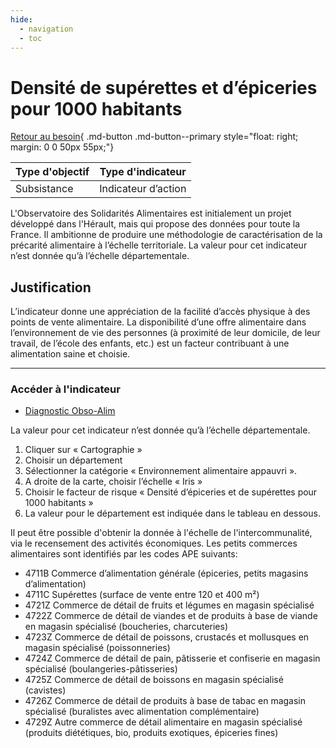 ```yaml
---
hide:
  - navigation
  - toc
---
```

# Densité de supérettes et d’épiceries pour 1000 habitants

[Retour au besoin](https://konsilion.github.io/diag360/pages/besoins/bv2){ .md-button .md-button--primary style="float: right; margin: 0 0 50px 55px;"}

|Type d'objectif|Type d'indicateur|
|--|--|
|Subsistance|Indicateur d’action|

L'Observatoire des Solidarités Alimentaires est initialement un projet développé dans l'Hérault,  mais  qui  propose  des  données  pour  toute  la  France.  Il  ambitionne  de produire une méthodologie de caractérisation de la précarité alimentaire à l’échelle territoriale. La valeur pour cet indicateur n’est donnée qu’à l’échelle départementale. 

## Justification

L’indicateur  donne  une  appréciation  de  la  facilité  d’accès  physique  à  des  points  de vente alimentaire. La disponibilité d’une offre alimentaire dans l’environnement de vie des  personnes  (à  proximité  de  leur  domicile,  de  leur  travail,  de  l’école  des  enfants, etc.) est un facteur contribuant à une alimentation saine et choisie. 

---

### Accéder à l'indicateur

- [Diagnostic Obso-Alim](https://diagnostic.obso-alim.org/cartographie)

La valeur pour cet indicateur n’est donnée qu’à l’échelle départementale.

1. Cliquer sur « Cartographie » 
1. Choisir un département 
1. Sélectionner la catégorie « Environnement alimentaire appauvri ».  
1. A droite de la carte, choisir l’échelle « Iris » 
1. Choisir  le  facteur  de  risque  «  Densité  d’épiceries  et  de supérettes pour 1000 habitants » 
1. La valeur pour le département est indiquée dans le tableau en dessous.

Il  peut  être  possible  d'obtenir  la  donnée  à  l'échelle  de  l'intercommunalité,  via  le recensement  des  activités  économiques.  Les  petits  commerces  alimentaires  sont identifiés par les codes APE suivants: 
* 4711B  Commerce d’alimentation générale (épiceries, petits magasins d’alimentation) 
* 4711C  Supérettes (surface de vente entre 120 et 400 m²) 
* 4721Z  Commerce de détail de fruits et légumes en magasin spécialisé 
* 4722Z  Commerce  de  détail  de  viandes  et  de  produits  à  base  de  viande  en magasin spécialisé (boucheries, charcuteries) 
* 4723Z  Commerce  de  détail  de  poissons,  crustacés  et  mollusques  en  magasin spécialisé (poissonneries) 
* 4724Z  Commerce  de  détail  de  pain,  pâtisserie  et  confiserie  en  magasin  spécialisé (boulangeries-pâtisseries) 
* 4725Z  Commerce de détail de boissons en magasin spécialisé (cavistes) 
* 4726Z  Commerce  de  détail  de  produits  à  base  de  tabac  en  magasin  spécialisé (buralistes avec alimentation complémentaire) 
* 4729Z  Autre  commerce  de  détail  alimentaire  en  magasin  spécialisé  (produits diététiques, bio, produits exotiques, épiceries fines) 

